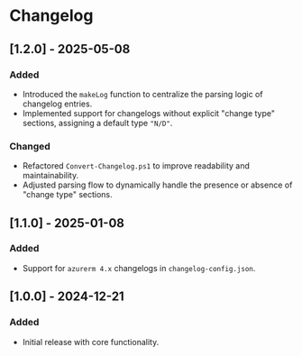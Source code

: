 # Changelog

## [1.2.0] - 2025-05-08

### Added
- Introduced the `makeLog` function to centralize the parsing logic of changelog entries.
- Implemented support for changelogs without explicit "change type" sections, assigning a default type `"N/D"`.

### Changed
- Refactored `Convert-Changelog.ps1` to improve readability and maintainability.
- Adjusted parsing flow to dynamically handle the presence or absence of "change type" sections.

## [1.1.0] - 2025-01-08

### Added
- Support for `azurerm 4.x` changelogs in `changelog-config.json`.

## [1.0.0] - 2024-12-21

### Added
- Initial release with core functionality.
